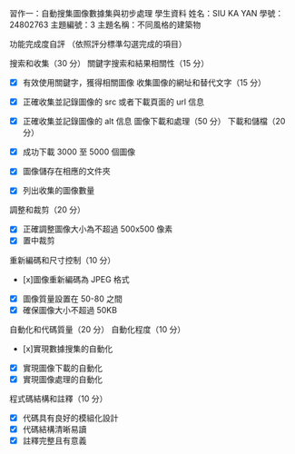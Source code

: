 習作一：自動搜集圖像數據集與初步處理
學生資料
姓名：SIU KA YAN
學號：24802763
主題編號：3
主題名稱：不同風格的建築物

功能完成度自評
（依照評分標準勾選完成的項目）

搜索和收集（30 分）
關鍵字搜索和結果相關性（15 分）

- [x] 有效使用關鍵字，獲得相關圖像
收集圖像的網址和替代文字（15 分）

- [x] 正確收集並記錄圖像的 src 或者下載頁面的 url 信息
- [x] 正確收集並記錄圖像的 alt 信息
圖像下載和處理（50 分）
下載和儲檔（20 分）

- [x] 成功下載 3000 至 5000 個圖像
- [x] 圖像儲存在相應的文件夾
- [x] 列出收集的圖像數量

調整和裁剪（20 分）

- [x] 正確調整圖像大小為不超過 500x500 像素
- [x] 置中裁剪

重新編碼和尺寸控制（10 分）

- [x]圖像重新編碼為 JPEG 格式
- [x] 圖像質量設置在 50-80 之間
- [x] 確保圖像大小不超過 50KB

自動化和代碼質量（20 分）
自動化程度（10 分）

- [x]實現數據搜集的自動化
- [x] 實現圖像下載的自動化
- [x] 實現圖像處理的自動化

程式碼結構和註釋（10 分）

- [x] 代碼具有良好的模組化設計
- [x] 代碼結構清晰易讀
- [x] 註釋完整且有意義